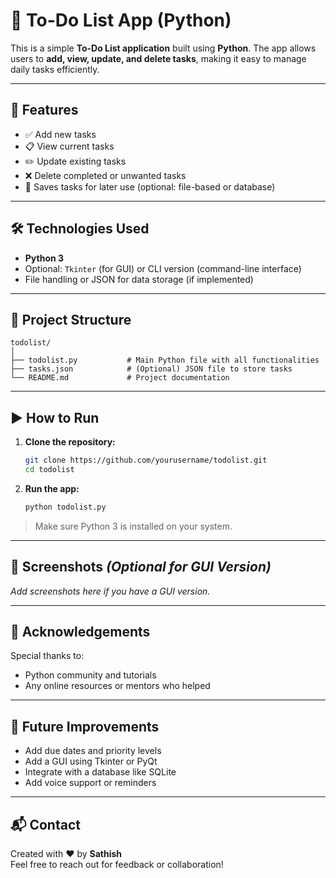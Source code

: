 
# 📝 To-Do List App (Python)

This is a simple **To-Do List application** built using **Python**. The app allows users to **add, view, update, and delete tasks**, making it easy to manage daily tasks efficiently.

---

## 🚀 Features

- ✅ Add new tasks  
- 📋 View current tasks  
- ✏️ Update existing tasks  
- ❌ Delete completed or unwanted tasks  
- 💾 Saves tasks for later use (optional: file-based or database)

---

## 🛠️ Technologies Used

- **Python 3**
- Optional: `Tkinter` (for GUI) or CLI version (command-line interface)
- File handling or JSON for data storage (if implemented)

---

## 📂 Project Structure

```
todolist/
│
├── todolist.py           # Main Python file with all functionalities
├── tasks.json            # (Optional) JSON file to store tasks
└── README.md             # Project documentation
```

---

## ▶️ How to Run

1. **Clone the repository:**
   ```bash
   git clone https://github.com/yourusername/todolist.git
   cd todolist
   ```

2. **Run the app:**
   ```bash
   python todolist.py
   ```

> Make sure Python 3 is installed on your system.

---

## 📸 Screenshots *(Optional for GUI Version)*

_Add screenshots here if you have a GUI version._

---

## 🙌 Acknowledgements

Special thanks to:
- Python community and tutorials
- Any online resources or mentors who helped

---

## 📌 Future Improvements

- Add due dates and priority levels  
- Add a GUI using Tkinter or PyQt  
- Integrate with a database like SQLite  
- Add voice support or reminders  

---

## 📬 Contact

Created with ❤️ by **Sathish**  
Feel free to reach out for feedback or collaboration!
